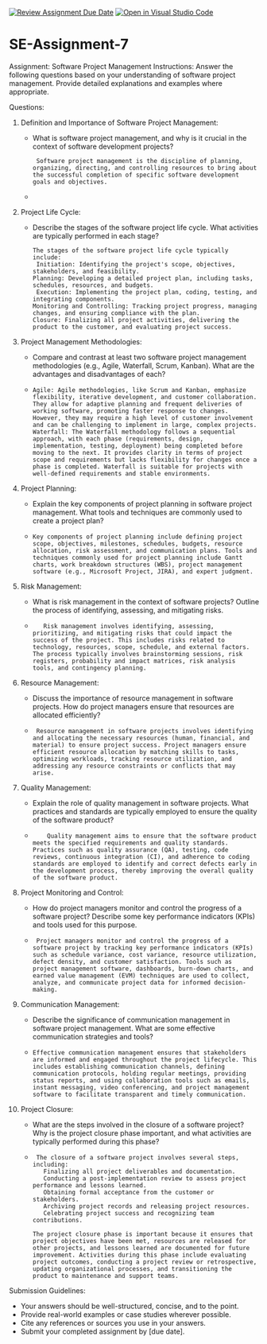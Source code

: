 [![Review Assignment Due Date](https://classroom.github.com/assets/deadline-readme-button-24ddc0f5d75046c5622901739e7c5dd533143b0c8e959d652212380cedb1ea36.svg)](https://classroom.github.com/a/KfkyH0Wl)
[![Open in Visual Studio Code](https://classroom.github.com/assets/open-in-vscode-718a45dd9cf7e7f842a935f5ebbe5719a5e09af4491e668f4dbf3b35d5cca122.svg)](https://classroom.github.com/online_ide?assignment_repo_id=15143048&assignment_repo_type=AssignmentRepo)
# SE-Assignment-7
Assignment: Software Project Management
Instructions:
Answer the following questions based on your understanding of software project management. Provide detailed explanations and examples where appropriate.

 Questions:

1. Definition and Importance of Software Project Management:
   - What is software project management, and why is it crucial in the context of software development projects?

          Software project management is the discipline of planning, organizing, directing, and controlling resources to bring about the successful completion of specific software development goals and objectives. 
        
   - 

2. Project Life Cycle:
   - Describe the stages of the software project life cycle. What activities are typically performed in each stage?

         The stages of the software project life cycle typically include:
          Initiation: Identifying the project's scope, objectives, stakeholders, and feasibility.
         Planning: Developing a detailed project plan, including tasks, schedules, resources, and budgets.
          Execution: Implementing the project plan, coding, testing, and integrating components.
         Monitoring and Controlling: Tracking project progress, managing changes, and ensuring compliance with the plan.
         Closure: Finalizing all project activities, delivering the product to the customer, and evaluating project success.




3. Project Management Methodologies:
   - Compare and contrast at least two software project management methodologies (e.g., Agile, Waterfall, Scrum, Kanban). What are the advantages and disadvantages of each?
   -     Agile: Agile methodologies, like Scrum and Kanban, emphasize flexibility, iterative development, and customer collaboration. They allow for adaptive planning and frequent deliveries of working software, promoting faster response to changes. However, they may require a high level of customer involvement and can be challenging to implement in large, complex projects.
         Waterfall: The Waterfall methodology follows a sequential approach, with each phase (requirements, design, implementation, testing, deployment) being completed before moving to the next. It provides clarity in terms of project scope and requirements but lacks flexibility for changes once a phase is completed. Waterfall is suitable for projects with well-defined requirements and stable environments.


4. Project Planning:
   - Explain the key components of project planning in software project management. What tools and techniques are commonly used to create a project plan?
   -     Key components of project planning include defining project scope, objectives, milestones, schedules, budgets, resource allocation, risk assessment, and communication plans. Tools and techniques commonly used for project planning include Gantt charts, work breakdown structures (WBS), project management software (e.g., Microsoft Project, JIRA), and expert judgment.

5. Risk Management:
   - What is risk management in the context of software projects? Outline the process of identifying, assessing, and mitigating risks.
   -        Risk management involves identifying, assessing, prioritizing, and mitigating risks that could impact the success of the project. This includes risks related to technology, resources, scope, schedule, and external factors. The process typically involves brainstorming sessions, risk registers, probability and impact matrices, risk analysis tools, and contingency planning.


6. Resource Management:
   - Discuss the importance of resource management in software projects. How do project managers ensure that resources are allocated efficiently?
   -      Resource management in software projects involves identifying and allocating the necessary resources (human, financial, and material) to ensure project success. Project managers ensure efficient resource allocation by matching skills to tasks, optimizing workloads, tracking resource utilization, and addressing any resource constraints or conflicts that may arise.

7. Quality Management:
   - Explain the role of quality management in software projects. What practices and standards are typically employed to ensure the quality of the software product?
   -         Quality management aims to ensure that the software product meets the specified requirements and quality standards. Practices such as quality assurance (QA), testing, code reviews, continuous integration (CI), and adherence to coding standards are employed to identify and correct defects early in the development process, thereby improving the overall quality of the software product.

8. Project Monitoring and Control:
   - How do project managers monitor and control the progress of a software project? Describe some key performance indicators (KPIs) and tools used for this purpose.
   -      Project managers monitor and control the progress of a software project by tracking key performance indicators (KPIs) such as schedule variance, cost variance, resource utilization, defect density, and customer satisfaction. Tools such as project management software, dashboards, burn-down charts, and earned value management (EVM) techniques are used to collect, analyze, and communicate project data for informed decision-making.

9. Communication Management:
   - Describe the significance of communication management in software project management. What are some effective communication strategies and tools?
   -     Effective communication management ensures that stakeholders are informed and engaged throughout the project lifecycle. This includes establishing communication channels, defining communication protocols, holding regular meetings, providing status reports, and using collaboration tools such as emails, instant messaging, video conferencing, and project management software to facilitate transparent and timely communication.

11. Project Closure:
    - What are the steps involved in the closure of a software project? Why is the project closure phase important, and what activities are typically performed during this phase?
    -      The closure of a software project involves several steps, including:
             Finalizing all project deliverables and documentation.
             Conducting a post-implementation review to assess project performance and lessons learned.
             Obtaining formal acceptance from the customer or stakeholders.
             Archiving project records and releasing project resources.
             Celebrating project success and recognizing team contributions.
       
          The project closure phase is important because it ensures that project objectives have been met, resources are released for other projects, and lessons learned are documented for future improvement. Activities during this phase include evaluating project outcomes, conducting a project review or retrospective, updating organizational processes, and transitioning the product to maintenance and support teams.

Submission Guidelines:
- Your answers should be well-structured, concise, and to the point.
- Provide real-world examples or case studies wherever possible.
- Cite any references or sources you use in your answers.
- Submit your completed assignment by [due date].

